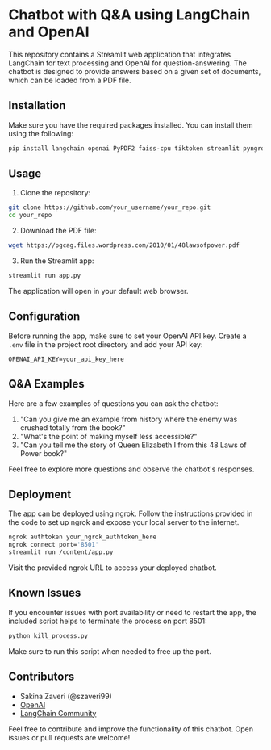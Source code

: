 # Chatbot with Q&A using LangChain and OpenAI

This repository contains a Streamlit web application that integrates LangChain for text processing and OpenAI for question-answering. The chatbot is designed to provide answers based on a given set of documents, which can be loaded from a PDF file.

## Installation

Make sure you have the required packages installed. You can install them using the following:

```bash
pip install langchain openai PyPDF2 faiss-cpu tiktoken streamlit pyngrok==4.1.1
```

## Usage

1. Clone the repository:

```bash
git clone https://github.com/your_username/your_repo.git
cd your_repo
```

2. Download the PDF file:

```bash
wget https://pgcag.files.wordpress.com/2010/01/48lawsofpower.pdf
```

3. Run the Streamlit app:

```bash
streamlit run app.py
```

The application will open in your default web browser.

## Configuration

Before running the app, make sure to set your OpenAI API key. Create a `.env` file in the project root directory and add your API key:

```plaintext
OPENAI_API_KEY=your_api_key_here
```

## Q&A Examples

Here are a few examples of questions you can ask the chatbot:

1. "Can you give me an example from history where the enemy was crushed totally from the book?"
2. "What's the point of making myself less accessible?"
3. "Can you tell me the story of Queen Elizabeth I from this 48 Laws of Power book?"

Feel free to explore more questions and observe the chatbot's responses.

## Deployment

The app can be deployed using ngrok. Follow the instructions provided in the code to set up ngrok and expose your local server to the internet.

```bash
ngrok authtoken your_ngrok_authtoken_here
ngrok connect port='8501'
streamlit run /content/app.py
```

Visit the provided ngrok URL to access your deployed chatbot.

## Known Issues

If you encounter issues with port availability or need to restart the app, the included script helps to terminate the process on port 8501:

```bash
python kill_process.py
```

Make sure to run this script when needed to free up the port.

## Contributors

- Sakina Zaveri (@szaveri99)
- [OpenAI](https://github.com/openai)
- [LangChain Community](https://github.com/langchain-community)

Feel free to contribute and improve the functionality of this chatbot. Open issues or pull requests are welcome!
